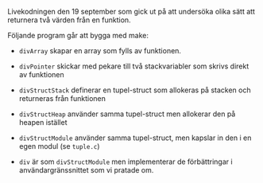 Livekodningen den 19 september som gick ut på att undersöka olika
sätt att returnera två värden från en funktion. 

Följande program går att bygga med make:

* `divArray` skapar en array som fylls av funktionen.

* `divPointer` skickar med pekare till två stackvariabler som skrivs direkt av funktionen

* `divStructStack` definerar en tupel-struct som allokeras på stacken och returneras från funktionen

* `divStructHeap` använder samma tupel-struct men allokerar den på heapen istället

* `divStructModule` använder samma tupel-struct, men kapslar in den i en egen modul (se `tuple.c`)

* `div` är som `divStructModule` men implementerar de förbättringar i användargränssnittet som vi pratade om.